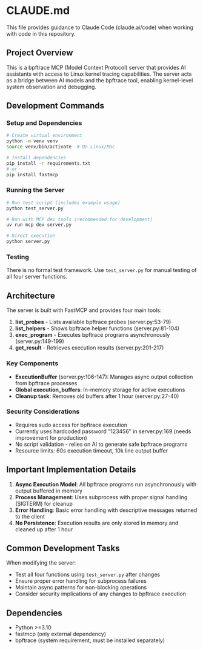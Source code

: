 # CLAUDE.md

This file provides guidance to Claude Code (claude.ai/code) when working with code in this repository.

## Project Overview

This is a bpftrace MCP (Model Context Protocol) server that provides AI assistants with access to Linux kernel tracing capabilities. The server acts as a bridge between AI models and the bpftrace tool, enabling kernel-level system observation and debugging.

## Development Commands

### Setup and Dependencies
```bash
# Create virtual environment
python -m venv venv
source venv/bin/activate  # On Linux/Mac

# Install dependencies
pip install -r requirements.txt
# or
pip install fastmcp
```

### Running the Server
```bash
# Run test script (includes example usage)
python test_server.py

# Run with MCP dev tools (recommended for development)
uv run mcp dev server.py

# Direct execution
python server.py
```

### Testing
There is no formal test framework. Use `test_server.py` for manual testing of all four server functions.

## Architecture

The server is built with FastMCP and provides four main tools:

1. **list_probes** - Lists available bpftrace probes (server.py:53-79)
2. **list_helpers** - Shows bpftrace helper functions (server.py:81-104)
3. **exec_program** - Executes bpftrace programs asynchronously (server.py:149-199)
4. **get_result** - Retrieves execution results (server.py:201-217)

### Key Components

- **ExecutionBuffer** (server.py:106-147): Manages async output collection from bpftrace processes
- **Global execution_buffers**: In-memory storage for active executions
- **Cleanup task**: Removes old buffers after 1 hour (server.py:27-40)

### Security Considerations

- Requires sudo access for bpftrace execution
- Currently uses hardcoded password "123456" in server.py:169 (needs improvement for production)
- No script validation - relies on AI to generate safe bpftrace programs
- Resource limits: 60s execution timeout, 10k line output buffer

## Important Implementation Details

1. **Async Execution Model**: All bpftrace programs run asynchronously with output buffered in memory
2. **Process Management**: Uses subprocess with proper signal handling (SIGTERM) for cleanup
3. **Error Handling**: Basic error handling with descriptive messages returned to the client
4. **No Persistence**: Execution results are only stored in memory and cleaned up after 1 hour

## Common Development Tasks

When modifying the server:
- Test all four functions using `test_server.py` after changes
- Ensure proper error handling for subprocess failures
- Maintain async patterns for non-blocking operations
- Consider security implications of any changes to bpftrace execution

## Dependencies

- Python >=3.10
- fastmcp (only external dependency)
- bpftrace (system requirement, must be installed separately)